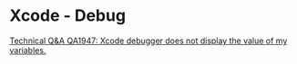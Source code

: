 # Xcode - Debug

[Technical Q&A QA1947: Xcode debugger does not display the value of my variables.](https://developer.apple.com/library/archive/qa/qa1947/_index.html)
